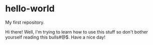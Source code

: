 # hello-world
My first repository.

Hi there!
Well, I'm trying to learn how to use this stuff so don't bother yourself reading this bulls#@$.
Have a nice day!
